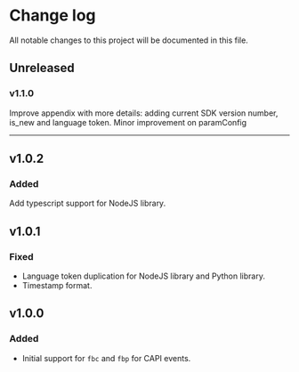 # Change log

All notable changes to this project will be documented in this file.

## Unreleased

### v1.1.0
Improve appendix with more details: adding current SDK version number, is_new and language token.
Minor improvement on paramConfig

---

## v1.0.2

### Added
Add typescript support for NodeJS library.

## v1.0.1

### Fixed

- Language token duplication for NodeJS library and Python library.
- Timestamp format.

## v1.0.0

### Added

- Initial support for `fbc` and `fbp` for CAPI events.
